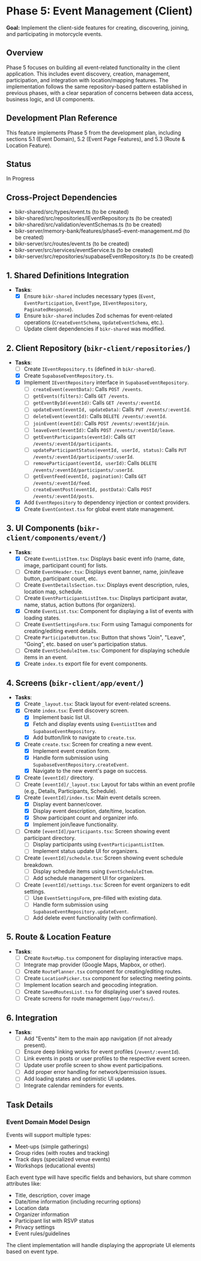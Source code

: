 # Phase 5: Event Management (Client)

**Goal:** Implement the client-side features for creating, discovering, joining, and participating in motorcycle events.

## Overview
Phase 5 focuses on building all event-related functionality in the client application. This includes event discovery, creation, management, participation, and integration with location/mapping features. The implementation follows the same repository-based pattern established in previous phases, with a clear separation of concerns between data access, business logic, and UI components.

## Development Plan Reference
This feature implements Phase 5 from the development plan, including sections 5.1 (Event Domain), 5.2 (Event Page Features), and 5.3 (Route & Location Feature).

## Status
In Progress

## Cross-Project Dependencies
- bikr-shared/src/types/event.ts (to be created)
- bikr-shared/src/repositories/IEventRepository.ts (to be created)
- bikr-shared/src/validation/eventSchemas.ts (to be created)
- bikr-server/memory-bank/features/phase5-event-management.md (to be created)
- bikr-server/src/routes/event.ts (to be created)
- bikr-server/src/services/eventService.ts (to be created)
- bikr-server/src/repositories/supabaseEventRepository.ts (to be created)

## 1. Shared Definitions Integration
- **Tasks**:
  - [x] Ensure `bikr-shared` includes necessary types (`Event`, `EventParticipation`, `EventType`, `IEventRepository`, `PaginatedResponse`).
  - [x] Ensure `bikr-shared` includes Zod schemas for event-related operations (`CreateEventSchema`, `UpdateEventSchema`, etc.).
  - [ ] Update client dependencies if `bikr-shared` was modified.

## 2. Client Repository (`bikr-client/repositories/`)
- **Tasks**:
  - [ ] Create `IEventRepository.ts` (defined in `bikr-shared`).
  - [x] Create `SupabaseEventRepository.ts`.
  - [x] Implement `IEventRepository` interface in `SupabaseEventRepository`.
    - [ ] `createEvent(eventData)`: Calls `POST /events`.
    - [ ] `getEvents(filters)`: Calls `GET /events`.
    - [ ] `getEventById(eventId)`: Calls `GET /events/:eventId`.
    - [ ] `updateEvent(eventId, updateData)`: Calls `PUT /events/:eventId`.
    - [ ] `deleteEvent(eventId)`: Calls `DELETE /events/:eventId`.
    - [ ] `joinEvent(eventId)`: Calls `POST /events/:eventId/join`.
    - [ ] `leaveEvent(eventId)`: Calls `POST /events/:eventId/leave`.
    - [ ] `getEventParticipants(eventId)`: Calls `GET /events/:eventId/participants`.
    - [ ] `updateParticipantStatus(eventId, userId, status)`: Calls `PUT /events/:eventId/participants/:userId`.
    - [ ] `removeParticipant(eventId, userId)`: Calls `DELETE /events/:eventId/participants/:userId`.
    - [ ] `getEventFeed(eventId, pagination)`: Calls `GET /events/:eventId/feed`.
    - [ ] `createEventPost(eventId, postData)`: Calls `POST /events/:eventId/posts`.
  - [x] Add `EventRepository` to dependency injection or context providers.
  - [x] Create `EventContext.tsx` for global event state management.

## 3. UI Components (`bikr-client/components/event/`)
- **Tasks**:
  - [x] Create `EventListItem.tsx`: Displays basic event info (name, date, image, participant count) for lists.
  - [ ] Create `EventHeader.tsx`: Displays event banner, name, join/leave button, participant count, etc.
  - [ ] Create `EventDetailsSection.tsx`: Displays event description, rules, location map, schedule.
  - [ ] Create `EventParticipantListItem.tsx`: Displays participant avatar, name, status, action buttons (for organizers).
  - [x] Create `EventList.tsx`: Component for displaying a list of events with loading states.
  - [ ] Create `EventSettingsForm.tsx`: Form using Tamagui components for creating/editing event details.
  - [ ] Create `ParticipateButton.tsx`: Button that shows "Join", "Leave", "Going", etc. based on user's participation status.
  - [ ] Create `EventScheduleItem.tsx`: Component for displaying schedule items in an event.
  - [x] Create `index.ts` export file for event components.

## 4. Screens (`bikr-client/app/event/`)
- **Tasks**:
  - [x] Create `_layout.tsx`: Stack layout for event-related screens.
  - [x] Create `index.tsx`: Event discovery screen.
    - [x] Implement basic list UI.
    - [x] Fetch and display events using `EventListItem` and `SupabaseEventRepository`.
    - [x] Add button/link to navigate to `create.tsx`.
  - [x] Create `create.tsx`: Screen for creating a new event.
    - [x] Implement event creation form.
    - [x] Handle form submission using `SupabaseEventRepository.createEvent`.
    - [x] Navigate to the new event's page on success.
  - [x] Create `[eventId]/` directory.
  - [ ] Create `[eventId]/_layout.tsx`: Layout for tabs within an event profile (e.g., Details, Participants, Schedule).
  - [x] Create `[eventId]/index.tsx`: Main event details screen.
    - [x] Display event banner/cover.
    - [x] Display event description, date/time, location.
    - [x] Show participant count and organizer info.
    - [x] Implement join/leave functionality.
  - [ ] Create `[eventId]/participants.tsx`: Screen showing event participant directory.
    - [ ] Display participants using `EventParticipantListItem`.
    - [ ] Implement status update UI for organizers.
  - [ ] Create `[eventId]/schedule.tsx`: Screen showing event schedule breakdown.
    - [ ] Display schedule items using `EventScheduleItem`.
    - [ ] Add schedule management UI for organizers.
  - [ ] Create `[eventId]/settings.tsx`: Screen for event organizers to edit settings.
    - [ ] Use `EventSettingsForm`, pre-filled with existing data.
    - [ ] Handle form submission using `SupabaseEventRepository.updateEvent`.
    - [ ] Add delete event functionality (with confirmation).

## 5. Route & Location Feature
- **Tasks**:
  - [ ] Create `RouteMap.tsx` component for displaying interactive maps.
  - [ ] Integrate map provider (Google Maps, Mapbox, or other).
  - [ ] Create `RoutePlanner.tsx` component for creating/editing routes.
  - [ ] Create `LocationPicker.tsx` component for selecting meeting points.
  - [ ] Implement location search and geocoding integration.
  - [ ] Create `SavedRoutesList.tsx` for displaying user's saved routes.
  - [ ] Create screens for route management (`app/routes/`).

## 6. Integration
- **Tasks**:
  - [ ] Add "Events" item to the main app navigation (if not already present).
  - [ ] Ensure deep linking works for event profiles (`/event/:eventId`).
  - [ ] Link events in posts or user profiles to the respective event screen.
  - [ ] Update user profile screen to show event participations.
  - [ ] Add proper error handling for network/permission issues.
  - [ ] Add loading states and optimistic UI updates.
  - [ ] Integrate calendar reminders for events.

## Task Details

### Event Domain Model Design
Events will support multiple types:
- Meet-ups (simple gatherings)
- Group rides (with routes and tracking)
- Track days (specialized venue events)
- Workshops (educational events)

Each event type will have specific fields and behaviors, but share common attributes like:
- Title, description, cover image
- Date/time information (including recurring options)
- Location data
- Organizer information
- Participant list with RSVP status
- Privacy settings
- Event rules/guidelines

The client implementation will handle displaying the appropriate UI elements based on event type.
